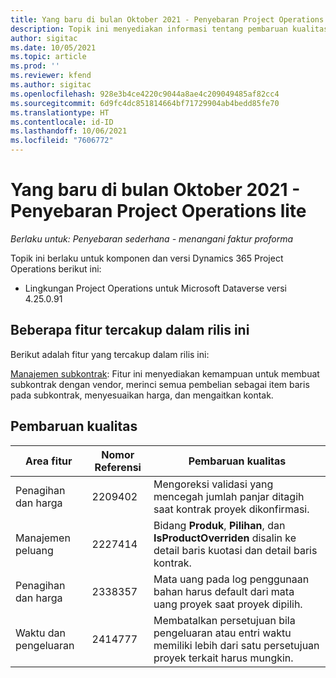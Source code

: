 ```yaml
---
title: Yang baru di bulan Oktober 2021 - Penyebaran Project Operations lite
description: Topik ini menyediakan informasi tentang pembaruan kualitas yang tersedia di penyebaran Project Operations lite oktober 2021.
author: sigitac
ms.date: 10/05/2021
ms.topic: article
ms.prod: ''
ms.reviewer: kfend
ms.author: sigitac
ms.openlocfilehash: 928e3b4ce4220c9044a8ae4c209049485af82cc4
ms.sourcegitcommit: 6d9fc4dc851814664bf71729904ab4bedd85fe70
ms.translationtype: HT
ms.contentlocale: id-ID
ms.lasthandoff: 10/06/2021
ms.locfileid: "7606772"
---
```

# <a name="whats-new-october-2021---project-operations-lite-deployment"></a>Yang baru di bulan Oktober 2021 - Penyebaran Project Operations lite

_Berlaku untuk: Penyebaran sederhana - menangani faktur proforma_

Topik ini berlaku untuk komponen dan versi Dynamics 365 Project Operations berikut ini:

  - Lingkungan Project Operations untuk Microsoft Dataverse versi 4.25.0.91


## <a name="features-included-in-this-release"></a>Beberapa fitur tercakup dalam rilis ini

Berikut adalah fitur yang tercakup dalam rilis ini:

[Manajemen subkontrak](../subcontracting/managing-subcontracts-overview.md): Fitur ini menyediakan kemampuan untuk membuat subkontrak dengan vendor, merinci semua pembelian sebagai item baris pada subkontrak, menyesuaikan harga, dan mengaitkan kontak.


## <a name="quality-updates"></a>Pembaruan kualitas

| **Area fitur** | **Nomor Referensi** | **Pembaruan kualitas** |
| --- | --- | --- |
| Penagihan dan harga | 2209402 | Mengoreksi validasi yang mencegah jumlah panjar ditagih saat kontrak proyek dikonfirmasi. |
|   Manajemen peluang | 2227414 | Bidang **Produk**, **Pilihan**, dan **IsProductOverriden** disalin ke detail baris kuotasi dan detail baris kontrak. |
| Penagihan dan harga | 2338357 | Mata uang pada log penggunaan bahan harus default dari mata uang proyek saat proyek dipilih. |
| Waktu dan pengeluaran | 2414777 | Membatalkan persetujuan bila pengeluaran atau entri waktu memiliki lebih dari satu persetujuan proyek terkait harus mungkin. |
